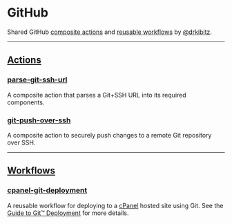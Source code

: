 # GitHub

Shared GitHub [composite actions](https://docs.github.com/en/actions/sharing-automations/creating-actions/creating-a-composite-action) and [reusable workflows](https://docs.github.com/en/actions/sharing-automations/reusing-workflows) by [@drkibitz](https://github.com/drkibitz).

---

## [Actions](actions/)

### [parse-git-ssh-url](actions/parse-git-ssh-url/action.yml)

A composite action that parses a Git+SSH URL into its required components.

### [git-push-over-ssh](actions/git-push-over-ssh/action.yml)

A composite action to securely push changes to a remote Git repository over SSH.

---

## [Workflows](.github/workflows/)

### [cpanel-git-deployment](.github/workflows/cpanel-git-deployment.yml)

A reusable workflow for deploying to a [cPanel](https://cpanel.net/) hosted site using Git. See the [Guide to Git™ Deployment](https://docs.cpanel.net/knowledge-base/web-services/guide-to-git-deployment/) for more details.
